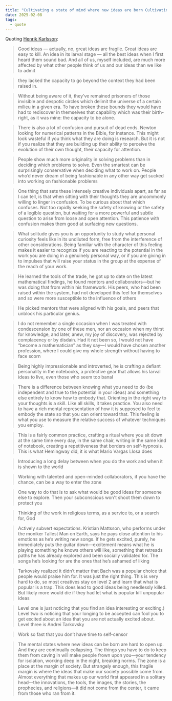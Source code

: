 ```yaml
---
title: "Cultivating a state of mind where new ideas are born Cultivating a state of mind where new ideas are born"
date: 2025-02-08
tags:
  - quote
---
```



Quoting [Henrik Karlsson](https://www.henrikkarlsson.xyz/p/good-ideas):

> Good ideas — actually, no, great ideas are fragile. Great ideas are easy to kill. An idea in its larval stage — all the best ideas when I first heard them sound bad. And all of us, myself included, are much more affected by what other people think of us and our ideas than we like to admit

> they lacked the capacity to go beyond the context they had been raised in.

> Without being aware of it, they’ve remained prisoners of those invisible and despotic circles which delimit the universe of a certain milieu in a given era. To have broken these bounds they would have had to rediscover in themselves that capability which was their birth-right, as it was mine: the capacity to be alone.

> There is also a lot of confusion and pursuit of dead ends. Newton looking for numerical patterns in the Bible, for instance. This might look wasteful if you think what they are doing is research. But it is not if you realize that they are building up their ability to perceive the evolution of their own thought, their capacity for attention.

> People show much more originality in solving problems than in deciding which problems to solve. Even the smartest can be surprisingly conservative when deciding what to work on. People who’d never dream of being fashionable in any other way get sucked into working on fashionable problems

> One thing that sets these intensely creative individuals apart, as far as I can tell, is that when sitting with their thoughts they are uncommonly willing to linger in confusion. To be curious about that which confuses. Not too rapidly seeking the safety of knowing or the safety of a legible question, but waiting for a more powerful and subtle question to arise from loose and open attention. This patience with confusion makes them good at surfacing new questions.

> What solitude gives you is an opportunity to study what personal curiosity feels like in its undiluted form, free from the interference of other considerations. Being familiar with the character of this feeling makes it easier to recognize if you are reacting to the potential in the work you are doing in a genuinely personal way, or if you are giving in to impulses that will raise your status in the group at the expense of the reach of your work.

> He learned the tools of the trade, he got up to date on the latest mathematical findings, he found mentors and collaborators—but he was doing that from within his framework. His peers, who had been raised within the system, had not developed this feel for themselves and so were more susceptible to the influence of others

> He picked mentors that were aligned with his goals, and peers that unblock his particular genius.

> I do not remember a single occasion when I was treated with condescension by one of these men, nor an occasion when my thirst for knowledge, and later, anew, my joy of discovery, was rejected by complacency or by disdain. Had it not been so, I would not have “become a mathematician” as they say—I would have chosen another profession, where I could give my whole strength without having to face scorn

> Being highly impressionable and introverted, he is crafting a defiant personality in the notebooks, a protective gear that allows his larval ideas to live, even those who seem too banal

> There is a difference between knowing what you need to do (be independent and true to the potential in your ideas) and something else entirely to know how to embody that. Orienting in the right way to your thoughts is a skill. Like all skills, it takes practice. You also need to have a rich mental representation of how it is supposed to feel to embody the state so that you can orient toward that. This feeling is what you use to measure the relative success of whatever techniques you employ.

> This is a fairly common practice, crafting a ritual where you sit down at the same time every day, in the same chair, writing in the same kind of notebook, creating a repetitiveness that borders on self-hypnosis. This is what Hemingway did, it is what Mario Vargas Llosa does

> Introducing a long delay between when you do the work and when it is shown to the world

> Working with talented and open-minded collaborators, if you have the chance, can be a way to enter the zone

> One way to do that is to ask what would be good ideas for someone else to explore. Then your subconscious won't shoot them down to protect you

> Thinking of the work in religious terms, as a service to, or a search for, God

> Actively subvert expectations. Kristian Mattsson, who performs under the moniker Tallest Man on Earth, says he pays close attention to his emotions as he’s writing new songs. If he gets excited, purely, he immediately puts the guitar down—excitement means what he is playing something he knows others will like, something that retreads paths he has already explored and been socially validated for. The songs he’s looking for are the ones that he’s ashamed of liking

> Tarkovsky realized it didn’t matter that Bach was a popular choice that people would praise him for. It was just the right thing. This is very hard to do, so most creatives stay on level 2 and learn that what is popular is a trap. This does lead to good ideas being needlessly killed. But likely more would die if they had let what is popular kill unpopular ideas

> Level one is just noticing that you find an idea interesting or exciting.) Level two is noticing that your longing to be accepted can fool you to get excited about an idea that you are not actually excited about. Level three is Andrei Tarkovsky

> Work so fast that you don’t have time to self-censor

> The mental states where new ideas can be born are hard to open up. And they are continually collapsing. The things you have to do to keep them from caving in will make people frown upon you—your tendency for isolation, working deep in the night, breaking norms. The zone is a place at the margin of society. But strangely enough, this fragile margin is where the ideas that make our society possible come from. Almost everything that makes up our world first appeared in a solitary head—the innovations, the tools, the images, the stories, the prophecies, and religions—it did not come from the center, it came from those who ran from it.